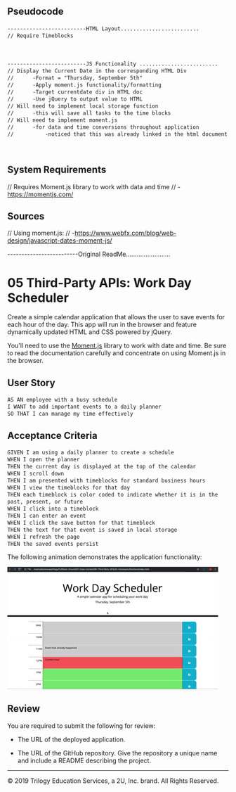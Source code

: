## Pseudocode

```
-------------------------HTML Layout.........................
// Require Timeblocks



-------------------------JS Functionality .........................
// Display the Current Date in the corresponding HTML Div
//      -Format = "Thursday, September 5th"
//      -Apply moment.js functionality/formatting
//      -Target currentdate div in HTML doc
//      -Use jQuery to output value to HTML
// Will need to implement local storage function
//      -this will save all tasks to the time blocks
// Will need to implement moment.js
//      -for data and time conversions throughout application
//          -noticed that this was already linked in the html document



```

## System Requirements

// Requires Moment.js library to work with data and time
//      -https://momentjs.com/





## Sources

// Using moment.js:
//  -https://www.webfx.com/blog/web-design/javascript-dates-moment-js/

-------------------------Original ReadMe.........................

# 05 Third-Party APIs: Work Day Scheduler

Create a simple calendar application that allows the user to save events for each hour of the day. This app will run in the browser and feature dynamically updated HTML and CSS powered by jQuery.

You'll need to use the [Moment.js](https://momentjs.com/) library to work with date and time. Be sure to read the documentation carefully and concentrate on using Moment.js in the browser.

## User Story

```
AS AN employee with a busy schedule
I WANT to add important events to a daily planner
SO THAT I can manage my time effectively
```

## Acceptance Criteria

```
GIVEN I am using a daily planner to create a schedule
WHEN I open the planner
THEN the current day is displayed at the top of the calendar
WHEN I scroll down
THEN I am presented with timeblocks for standard business hours
WHEN I view the timeblocks for that day
THEN each timeblock is color coded to indicate whether it is in the past, present, or future
WHEN I click into a timeblock
THEN I can enter an event
WHEN I click the save button for that timeblock
THEN the text for that event is saved in local storage
WHEN I refresh the page
THEN the saved events persist
```

The following animation demonstrates the application functionality:

![day planner demo](./Assets/05-third-party-apis-homework-demo.gif)

## Review

You are required to submit the following for review:

* The URL of the deployed application.

* The URL of the GitHub repository. Give the repository a unique name and include a README describing the project.

- - -
© 2019 Trilogy Education Services, a 2U, Inc. brand. All Rights Reserved.
